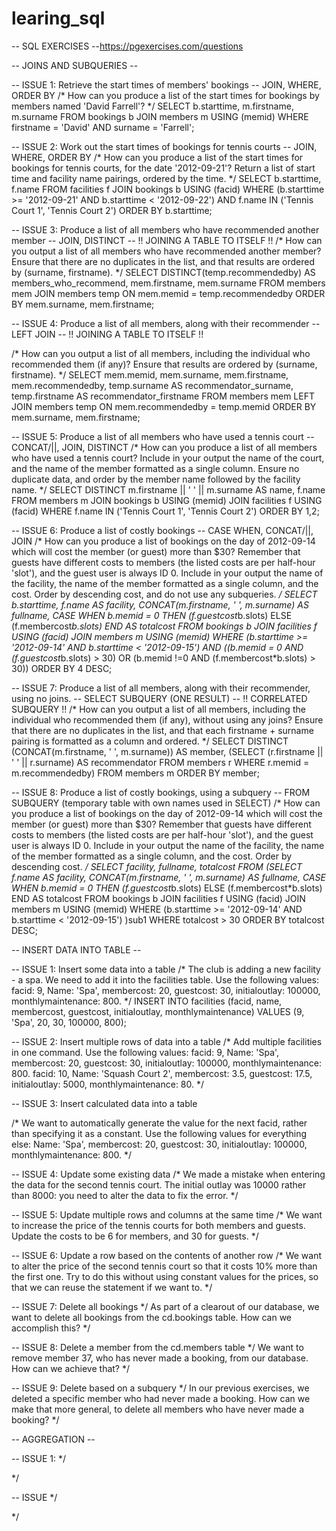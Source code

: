 # learing_sql

-- SQL EXERCISES
--https://pgexercises.com/questions

-- JOINS AND SUBQUERIES --

-- ISSUE 1: Retrieve the start times of members' bookings
-- JOIN, WHERE, ORDER BY
/*
How can you produce a list of the start times for bookings by members named 'David Farrell'?
*/
SELECT b.starttime, m.firstname, m.surname
FROM bookings b
JOIN members m
USING (memid)
WHERE firstname = 'David' AND surname = 'Farrell';

-- ISSUE 2: Work out the start times of bookings for tennis courts
-- JOIN, WHERE, ORDER BY 
/*
How can you produce a list of the start times for bookings for tennis courts, for the date '2012-09-21'? Return a list of start time and facility name pairings, ordered by the time.
*/
SELECT b.starttime, f.name
FROM facilities f
JOIN bookings b
USING (facid)
WHERE (b.starttime >= '2012-09-21' AND b.starttime < '2012-09-22') 
		AND f.name IN ('Tennis Court 1', 'Tennis Court 2')
ORDER BY b.starttime;

-- ISSUE 3: Produce a list of all members who have recommended another member
-- JOIN, DISTINCT
-- !! JOINING A TABLE TO ITSELF !! 
/*
How can you output a list of all members who have recommended another member? Ensure that there are no duplicates in the list, and that results are ordered by (surname, firstname).
*/
SELECT DISTINCT(temp.recommendedby) AS members_who_recommend, mem.firstname, mem.surname
FROM members mem
JOIN members temp
ON mem.memid = temp.recommendedby
ORDER BY mem.surname, mem.firstname;

-- ISSUE 4: Produce a list of all members, along with their recommender
-- LEFT JOIN
-- !! JOINING A TABLE TO ITSELF !!

/*
How can you output a list of all members, including the individual who recommended them (if any)? Ensure that results are ordered by (surname, firstname).
*/
SELECT 	mem.memid, mem.surname, mem.firstname, 
		mem.recommendedby, 
		temp.surname AS recommendator_surname, 
		temp.firstname AS recommendator_firstname
FROM members mem
LEFT JOIN members temp
ON mem.recommendedby = temp.memid
ORDER BY mem.surname, mem.firstname;

-- ISSUE 5: Produce a list of all members who have used a tennis court
-- CONCAT/||, JOIN, DISTINCT
/*
How can you produce a list of all members who have used a tennis court? Include in your output the name of the court, and the name of the member formatted as a single column. Ensure no duplicate data, and order by the member name followed by the facility name.
*/
SELECT 	DISTINCT m.firstname || ' ' || m.surname AS name, 
		f.name 
FROM members m
JOIN bookings b
USING (memid)
JOIN facilities f
USING (facid)
WHERE f.name IN ('Tennis Court 1', 'Tennis Court 2')
ORDER BY 1,2;

-- ISSUE 6: Produce a list of costly bookings
-- CASE WHEN, CONCAT/||, JOIN
/*
How can you produce a list of bookings on the day of 2012-09-14 which will cost the member (or guest) more than $30? Remember that guests have different costs to members (the listed costs are per half-hour 'slot'), and the guest user is always ID 0. Include in your output the name of the facility, the name of the member formatted as a single column, and the cost. Order by descending cost, and do not use any subqueries.
*/
SELECT 	b.starttime, f.name AS facility,
		CONCAT(m.firstname, ' ', m.surname) AS fullname, 
		CASE WHEN b.memid = 0 THEN (f.guestcost*b.slots)
		ELSE (f.membercost*b.slots)
		END AS totalcost
FROM bookings b
JOIN facilities f
USING (facid)
JOIN members m
USING (memid)
WHERE 	(b.starttime >= '2012-09-14' AND b.starttime < '2012-09-15')
		AND ((b.memid = 0 AND (f.guestcost*b.slots) > 30) 
		OR (b.memid !=0 AND (f.membercost*b.slots) > 30))
ORDER BY 4 DESC;

-- ISSUE 7: Produce a list of all members, along with their recommender, using no joins.
-- SELECT SUBQUERY (ONE RESULT)
-- !! CORRELATED SUBQUERY !!
/*
How can you output a list of all members, including the individual who recommended them (if any), without using any joins? Ensure that there are no duplicates in the list, and that each firstname + surname pairing is formatted as a column and ordered.
*/
SELECT DISTINCT (CONCAT(m.firstname, ' ', m.surname)) AS member,
	(SELECT (r.firstname || ' ' || r.surname) AS recommendator
	FROM members r
	WHERE r.memid = m.recommendedby)
FROM members m
ORDER BY member;

-- ISSUE 8: Produce a list of costly bookings, using a subquery
-- FROM SUBQUERY (temporary table with own names used in SELECT)
/*
How can you produce a list of bookings on the day of 2012-09-14 which will cost the member (or guest) more than $30? Remember that guests have different costs to members (the listed costs are per half-hour 'slot'), and the guest user is always ID 0. Include in your output the name of the facility, the name of the member formatted as a single column, and the cost. Order by descending cost.
*/
SELECT facility,
		fullname,
		totalcost
FROM (SELECT f.name AS facility, 
	  CONCAT(m.firstname, ' ', m.surname) AS fullname,
	  	CASE WHEN b.memid = 0 THEN (f.guestcost*b.slots)
		ELSE (f.membercost*b.slots)
		END AS totalcost
		FROM bookings b
		JOIN facilities f
		USING (facid)
		JOIN members m
		USING (memid)
		WHERE 	(b.starttime >= '2012-09-14' AND b.starttime < '2012-09-15')
		)sub1
WHERE totalcost > 30
ORDER BY totalcost DESC;


-- INSERT DATA INTO TABLE --

-- ISSUE 1:  Insert some data into a table
/*
The club is adding a new facility - a spa. We need to add it into the facilities table. Use the following values: facid: 9, Name: 'Spa', membercost: 20, guestcost: 30, initialoutlay: 100000, monthlymaintenance: 800.
*/
INSERT INTO facilities 
			(facid, 
			name,
			membercost, 
			guestcost, 
			initialoutlay, 
			monthlymaintenance)
VALUES 			(9, 
			 'Spa',
			20,
			30,
			100000,
			800);

-- ISSUE 2: Insert multiple rows of data into a table
/*
Add multiple facilities in one command. Use the following values:
facid: 9, Name: 'Spa', membercost: 20, guestcost: 30, initialoutlay: 100000, monthlymaintenance: 800. facid: 10, Name: 'Squash Court 2', membercost: 3.5, guestcost: 17.5, initialoutlay: 5000, monthlymaintenance: 80.
*/

-- ISSUE 3: Insert calculated data into a table

 /*
 We want to automatically generate the value for the next facid, rather than specifying it as a constant. Use the following values for everything else:
Name: 'Spa', membercost: 20, guestcost: 30, initialoutlay: 100000, monthlymaintenance: 800.
*/

-- ISSUE 4: Update some existing data
/*
We made a mistake when entering the data for the second tennis court. The initial outlay was 10000 rather than 8000: you need to alter the data to fix the error.
*/

-- ISSUE 5: Update multiple rows and columns at the same time
/*
We want to increase the price of the tennis courts for both members and guests. Update the costs to be 6 for members, and 30 for guests.
*/

-- ISSUE 6: Update a row based on the contents of another row
/*
We want to alter the price of the second tennis court so that it costs 10% more than the first one. Try to do this without using constant values for the prices, so that we can reuse the statement if we want to.
*/

-- ISSUE 7: Delete all bookings
*/
As part of a clearout of our database, we want to delete all bookings from the cd.bookings table. How can we accomplish this?
*/

-- ISSUE 8: Delete a member from the cd.members table
*/
We want to remove member 37, who has never made a booking, from our database. How can we achieve that?
*/

-- ISSUE 9: Delete based on a subquery
*/
In our previous exercises, we deleted a specific member who had never made a booking. How can we make that more general, to delete all members who have never made a booking?
*/

-- AGGREGATION --

-- ISSUE 1:
*/

*/

-- ISSUE
*/

*/
